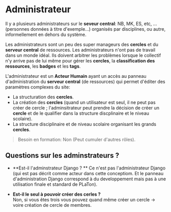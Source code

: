  
# Administrateur

Il y a plusieurs administrateurs sur le **seveur central**: NB, MK, ES, etc, ... (personnes données à titre d'exemple...) organisés par disciplines, ou autre, informellement en dehors du système. 

Les administrateurs sont un peu des super manageurs des **cercles** et du **serveur central** de ressources. Les administrateurs n'ont pas de travail dans un monde idéal. Ils doivent arbitrer les problèmes lorsque le collectif n'y arrive pas de lui même pour gérer les **cercles**, la **classification des ressources**, les **badges** et les **tags**.

L'administrateur est un **Acteur Humain** ayant un accès au panneau d'administration du **serveur central** (de ressources) qui permet d'éditer des paramètres complexes du site:
- La structuration des **cercles**.
- La création des **cercles** (quand un utilisateur est seul, il ne peut pas créer de cercle ; l'adminsitrateur peut prendre la décision de créer un **cercle** et de le qualifier dans la structure discplinaire et le niveau scolaire).
- La structure disciplinaire et de niveau scolaire organisant les grands **cercles**.

> Besoin en formation: Non (Peut cumuler d'autres rôles).

## Questions sur les adminstrateurs ?

* **Est-il l'adminstrateur Django ? ** 
  Ce n'est pas l'administrateur Django (qui est pas décrit comme acteur dans cette conceptiom. Et le panneau d'administration Django correspond à du developpement mais pas à une utilisation finale et standard de PLaTon).

* **Est-il le seul à pouvoir créer des cerles ?** \
  Non, si vous êtes trois vous pouvez quand même créer un cercle -> voire création de cercle de membres.
